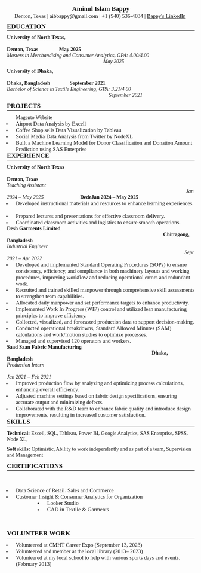 <div>
    <p style="margin-top:0pt; margin-bottom:8pt; text-align:center; line-height:108%; font-size:13pt;"><strong><span style="font-family:'Times New Roman';">Aminul Islam Bappy</span></strong><br><span style="line-height:108%; font-family:'Times New Roman'; font-size:11pt;">Denton, Texas |&nbsp;</span><a href="mailto:aibbappy@gmail.com" style="text-decoration:none;"><span style="line-height:108%; font-family:'Times New Roman'; font-size:11pt; color:#000000;">aibbappy@gmail.com</span></a><span style="line-height:108%; font-family:'Times New Roman'; font-size:11pt;">&nbsp;| +1 (940) 536-4034 |&nbsp;</span><a href="https://www.linkedin.com/in/aibbappy/" style="text-decoration:none;"><u><span style="line-height:108%; font-family:'Times New Roman'; font-size:11pt; color:#000000;">Bappy&apos;s LinkedIn</span></u></a><span style="line-height:108%; font-family:'Times New Roman'; font-size:12pt;">&nbsp;</span></p>
    <p style="margin-top:0pt; margin-bottom:8pt; line-height:108%; border-bottom:0.75pt solid #000000; font-size:13pt;"><strong><span style="font-family:'Times New Roman';">EDUCATION</span></strong></p>
    <p style="margin-top:0pt; margin-bottom:8pt;"><strong><span style="font-family:'Times New Roman';">University of North Texas, </span></strong><strong><span style="width:345.37pt; font-family:'Times New Roman'; display:inline-block;">&nbsp;</span></strong><strong><span style="font-family:'Times New Roman';">Denton, Texas </span></strong><strong><span style="font-family:'Times New Roman';">&nbsp;&nbsp;&nbsp;&nbsp;&nbsp;&nbsp;&nbsp;&nbsp;&nbsp;&nbsp;&nbsp;&nbsp;&nbsp; </span></strong><strong><span style="font-family:'Times New Roman';">&nbsp;</span></strong><strong><span style="font-family:'Times New Roman';">May 2025 </span></strong><br><em><span style="font-family:'Times New Roman';">Masters in Merchandising and Consumer Analytics, GPA: 4.00/4.00</span></em><em><span style="width:193.84pt; font-family:'Times New Roman'; display:inline-block;">&nbsp;</span></em><em><span style="font-family:'Times New Roman';">May 2025</span></em></p>
    <p style="margin-top:0pt; margin-bottom:8pt;"><strong><span style="font-family:'Times New Roman';">University of Dhaka, </span></strong><strong><span style="width:348.69pt; font-family:'Times New Roman'; display:inline-block;">&nbsp;</span></strong><strong><span style="font-family:'Times New Roman';">Dhaka, Bangladesh </span></strong><strong><span style="font-family:'Times New Roman';">&nbsp;&nbsp;&nbsp;&nbsp;&nbsp;&nbsp;&nbsp;&nbsp;&nbsp;&nbsp;&nbsp;&nbsp;&nbsp; </span></strong><strong><span style="font-family:'Times New Roman';">September 2021</span></strong><br><em><span style="font-family:'Times New Roman';">Bachelor of Science in Textile Engineering, GPA: 3.21/4.00</span></em><span style="width:204.89pt; font-family:'Times New Roman'; display:inline-block;">&nbsp;</span><em><span style="font-family:'Times New Roman';">September 2021</span></em></p>
    <p style="margin-top:0pt; margin-bottom:8pt; line-height:normal; border-bottom:0.75pt solid #000000; padding-bottom:1pt; font-size:13pt;"><strong><span style="font-family:'Times New Roman';">PROJECTS</span></strong></p>
    <p style="margin-top:0pt; margin-left:18pt; margin-bottom:0pt; line-height:normal;"><span style="font-family:'Times New Roman';">Magento Website</span></p>
    <ul type="disc" style="margin:0pt; padding-left:0pt;">
        <li style="margin-left:9.6pt; line-height:normal; padding-left:8.4pt; font-family:serif; font-size:10pt;"><span style="font-family:'Times New Roman'; font-size:11pt;">Airport Data Analysis by Excell</span></li>
        <li style="margin-left:9.6pt; line-height:normal; padding-left:8.4pt; font-family:serif; font-size:10pt;"><span style="font-family:'Times New Roman'; font-size:11pt;">Coffee Shop sells Data Visualization by Tableau</span></li>
        <li style="margin-left:9.6pt; line-height:normal; padding-left:8.4pt; font-family:serif; font-size:10pt;"><span style="font-family:'Times New Roman'; font-size:11pt;">Social Media Data Analysis from Twitter by NodeXL</span></li>
        <li style="margin-left:9.6pt; line-height:normal; padding-left:8.4pt; font-family:serif; font-size:10pt;"><span style="font-family:'Times New Roman'; font-size:11pt;">Built a Machine Learning Model for Donor Classification and Donation Amount Prediction using SAS Enterprise</span></li>
    </ul>
    <p style="margin-top:0pt; margin-bottom:8pt; line-height:108%; border-bottom:0.75pt solid #000000; padding-bottom:1pt; font-size:13pt;"><strong><span style="font-family:'Times New Roman';">EXPERIENCE</span></strong></p>
    <p style="margin-top:0pt; margin-bottom:0pt; line-height:normal;"><strong><span style="font-family:'Times New Roman';">University of North Texas </span></strong><strong><span style="width:348.12pt; font-family:'Times New Roman'; display:inline-block;">&nbsp;</span></strong><strong><span style="font-family:'Times New Roman';">Denton, Texas</span></strong></p>
    <p style="margin-top:0pt; margin-bottom:0pt; line-height:normal;"><em><span style="font-family:'Times New Roman';">Teaching Assistant</span></em><em><span style="width:360.65pt; font-family:'Times New Roman'; display:inline-block;">&nbsp;</span></em><em><span style="font-family:'Times New Roman';">Jan 2024 &ndash; May 2025</span></em><strong><span style="font-family:'Times New Roman';">&nbsp;&nbsp;&nbsp;&nbsp;&nbsp;&nbsp;&nbsp;&nbsp;&nbsp;&nbsp;&nbsp;&nbsp;&nbsp; </span></strong><strong><span style="font-family:'Times New Roman';">&nbsp;&nbsp;&nbsp;&nbsp;&nbsp;&nbsp;&nbsp;&nbsp;&nbsp;&nbsp;&nbsp;&nbsp;&nbsp; </span></strong><strong><span style="font-family:'Times New Roman';">DedeJan 2024 &ndash; May 2025</span></strong></p>
    <ul type="disc" style="margin:0pt; padding-left:0pt;">
        <li style="margin-left:9.6pt; line-height:normal; padding-left:8.4pt; font-family:serif; font-size:10pt;"><span style="font-family:'Times New Roman'; font-size:11pt;">Developed instructional materials and resources to enhance learning experiences.</span><span style="width:164.34pt; font-family:'Times New Roman'; font-size:11pt; display:inline-block;">&nbsp;</span></li>
        <li style="margin-left:9.6pt; line-height:normal; padding-left:8.4pt; font-family:serif; font-size:10pt;"><span style="font-family:'Times New Roman'; font-size:11pt;">Prepared lectures and presentations for effective classroom delivery.</span></li>
        <li style="margin-left:9.6pt; line-height:normal; padding-left:8.4pt; font-family:serif; font-size:10pt;"><span style="font-family:'Times New Roman'; font-size:11pt;">Coordinated classroom activities and logistics to ensure smooth operations.</span></li>
    </ul>
    <p style="margin-top:0pt; margin-bottom:0pt; line-height:normal;"><strong><span style="font-family:'Times New Roman';">Desh Garments Limited</span></strong><strong><span style="width:314.48pt; font-family:'Times New Roman'; display:inline-block;">&nbsp;</span></strong><strong><span style="font-family:'Times New Roman';">Chittagong, Bangladesh </span></strong><strong><span style="font-family:'Times New Roman';">&nbsp;&nbsp;&nbsp;&nbsp;&nbsp;&nbsp;&nbsp;&nbsp;&nbsp;&nbsp;&nbsp;&nbsp;&nbsp; </span></strong></p>
    <p style="margin-top:0pt; margin-bottom:0pt; line-height:normal;"><em><span style="font-family:'Times New Roman';">Industrial Engineer</span></em><em><span style="width:357.6pt; font-family:'Times New Roman'; display:inline-block;">&nbsp;</span></em><em><span style="font-family:'Times New Roman';">Sept 2021 &ndash; Apr 2022</span></em></p>
    <ul type="disc" style="margin:0pt; padding-left:0pt;">
        <li style="margin-left:9.6pt; line-height:normal; padding-left:8.4pt; font-family:serif; font-size:10pt;"><span style="font-family:'Times New Roman'; font-size:11pt;">Developed and implemented Standard Operating Procedures (SOPs) to ensure consistency, efficiency, and compliance in both machinery layouts and working procedures, improving workflow and reducing operational errors and redundant work.</span></li>
        <li style="margin-left:9.6pt; line-height:normal; padding-left:8.4pt; font-family:serif; font-size:10pt;"><span style="font-family:'Times New Roman'; font-size:11pt;">Recruited and trained skilled manpower through comprehensive skill assessments to strengthen team capabilities.</span></li>
        <li style="margin-left:9.6pt; line-height:normal; padding-left:8.4pt; font-family:serif; font-size:10pt;"><span style="font-family:'Times New Roman'; font-size:11pt;">Allocated daily manpower and set performance targets to enhance productivity.</span></li>
        <li style="margin-left:9.6pt; line-height:normal; padding-left:8.4pt; font-family:serif; font-size:10pt;"><span style="font-family:'Times New Roman'; font-size:11pt;">Implemented Work In Progress (WIP) control and utilized lean manufacturing principles to improve efficiency.</span></li>
        <li style="margin-left:9.6pt; line-height:normal; padding-left:8.4pt; font-family:serif; font-size:10pt;"><span style="font-family:'Times New Roman'; font-size:11pt;">Collected, visualized, and forecasted production data to support decision-making.</span></li>
        <li style="margin-left:9.6pt; line-height:normal; padding-left:8.4pt; font-family:serif; font-size:10pt;"><span style="font-family:'Times New Roman'; font-size:11pt;">Conducted operational breakdowns, Standard Allowed Minutes (SAM) calculations and work/motion studies to optimize processes.</span></li>
        <li style="margin-left:9.6pt; line-height:normal; padding-left:8.4pt; font-family:serif; font-size:10pt;"><span style="font-family:'Times New Roman'; font-size:11pt;">Managed and supervised 120 operators and workers.</span></li>
    </ul>
    <p style="margin-top:0pt; margin-bottom:0pt; line-height:normal;"><strong><span style="font-family:'Times New Roman';">Saad Saan Fabric Manufacturing</span></strong><strong><span style="width:291.53pt; font-family:'Times New Roman'; display:inline-block;">&nbsp;</span></strong><strong><span style="font-family:'Times New Roman';">Dhaka, Bangladesh</span></strong></p>
    <p style="margin-top:0pt; margin-bottom:0pt; line-height:normal;"><em><span style="font-family:'Times New Roman';">Production Intern</span></em><em><span style="width:367.39pt; font-family:'Times New Roman'; display:inline-block;">&nbsp;</span></em><em><span style="font-family:'Times New Roman';">Jan 2021 &ndash; Feb 2021</span></em></p>
    <ul type="disc" style="margin:0pt; padding-left:0pt;">
        <li style="margin-left:9.6pt; line-height:normal; padding-left:8.4pt; font-family:serif; font-size:10pt;"><span style="font-family:'Times New Roman'; font-size:11pt;">Improved production flow by analyzing and optimizing process calculations, enhancing overall efficiency.&nbsp;</span><span style="width:50.38pt; font-family:'Times New Roman'; font-size:11pt; display:inline-block;">&nbsp;</span></li>
        <li style="margin-left:9.6pt; line-height:normal; padding-left:8.4pt; font-family:serif; font-size:10pt;"><span style="font-family:'Times New Roman'; font-size:11pt;">Adjusted machine settings based on fabric design specifications, ensuring accurate output and minimizing defects.</span></li>
        <li style="margin-left:9.6pt; line-height:normal; padding-left:8.4pt; font-family:serif; font-size:10pt;"><span style="font-family:'Times New Roman'; font-size:11pt;">Collaborated with the R&amp;D team to enhance fabric quality and introduce design improvements, resulting in increased customer satisfaction.</span></li>
    </ul>
    <p style="margin-top:0pt; margin-bottom:8pt; line-height:normal; border-bottom:0.75pt solid #000000; padding-bottom:1pt; font-size:13pt;"><strong><span style="font-family:'Times New Roman';">SKILLS</span></strong></p>
    <p style="margin-top:0pt; margin-bottom:8pt; line-height:normal;"><strong><span style="font-family:'Times New Roman';">Technical: </span></strong><span style="font-family:'Times New Roman';">Excell, SQL, Tableau, Power BI, Google Analytics, SAS Enterprise, SPSS, Node XL,&nbsp;</span></p>
    <p style="margin-top:0pt; margin-bottom:8pt; line-height:normal;"><strong><span style="font-family:'Times New Roman';">Soft skills:</span></strong><span style="font-family:'Times New Roman';">&nbsp;Optimistic, Ability to work independently and as part of a team, Supervision and Management</span></p>
    <p style="margin-top:0pt; margin-bottom:8pt; line-height:normal; border-bottom:0.75pt solid #000000; padding-bottom:1pt; font-size:13pt;"><strong><span style="font-family:'Times New Roman';">CERTIFICATIONS</span></strong></p>
</div>
<p><br style="clear:both; mso-break-type:section-break;"></p>
<div>
    <ul type="disc" style="margin:0pt; padding-left:0pt;">
        <li style="margin-left:9.6pt; line-height:normal; padding-left:8.4pt; font-family:serif; font-size:10pt;"><span style="font-family:'Times New Roman'; font-size:11pt;">Data Science of Retail. Sales and Commerce</span></li>
        <li style="margin-left:9.6pt; line-height:normal; padding-left:8.4pt; font-family:serif; font-size:10pt;"><span style="font-family:'Times New Roman'; font-size:11pt;">Customer Insight &amp; Consumer Analytics for Organization&nbsp;</span></li>
        <li style="margin-left:72.6pt; line-height:normal; padding-left:8.4pt; font-family:serif; font-size:10pt;"><span style="font-family:'Times New Roman'; font-size:11pt;">Looker Studio</span></li>
        <li style="margin-left:72.6pt; line-height:normal; padding-left:8.4pt; font-family:serif; font-size:10pt;"><span style="font-family:'Times New Roman'; font-size:11pt;">CAD in Textile &amp; Garments</span></li>
    </ul>
</div>
<p><br style="clear:both; mso-break-type:section-break;"></p>
<div>
    <p style="margin-top:0pt; margin-bottom:8pt; line-height:normal; border-bottom:0.75pt solid #000000; padding-bottom:1pt; font-size:13pt;"><strong><span style="font-family:'Times New Roman';">VOLUNTEER WORK</span></strong></p>
    <ul type="disc" style="margin:0pt; padding-left:0pt;">
        <li style="margin-left:9.6pt; line-height:normal; padding-left:8.4pt; font-family:serif; font-size:10pt;"><span style="font-family:'Times New Roman'; font-size:11pt;">Volunteered at CMHT Career Expo (September 13, 2023)</span></li>
        <li style="margin-left:9.6pt; line-height:normal; padding-left:8.4pt; font-family:serif; font-size:10pt;"><span style="font-family:'Times New Roman'; font-size:11pt;">Volunteered and member at the local library (2013&ndash; 2023)</span></li>
        <li style="margin-left:9.6pt; margin-bottom:8pt; line-height:normal; padding-left:8.4pt; font-family:serif; font-size:10pt;"><span style="font-family:'Times New Roman'; font-size:11pt;">Volunteered at my local school to help with various sports days and events. (February 2013)</span></li>
    </ul>
</div>
<p style="bottom: 10px; right: 10px; position: absolute;"><a href="https://wordtohtml.net" target="_blank" style="font-size:11px; color: 
